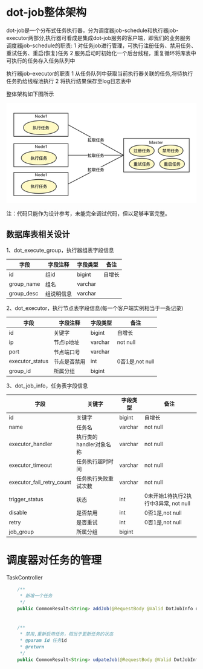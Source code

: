 # dot-job整体架构

dot-job是一个分布式任务执行器，分为调度器job-schedule和执行器job-executor两部分,执行器可看成是集成dot-job服务的客户端，即我们的业务服务
调度器job-schedule的职责:
1 对任务job进行管理，可执行注册任务、禁用任务、重试任务、重启(恢复)任务
2 服务启动时初始化一个后台线程，重复循环将库表中可执行的任务存入任务队列中


执行器job-executor的职责
1 从任务队列中获取当前执行器关联的任务,将待执行任务扔给线程池执行
2 将执行结果保存至log日志表中


整体架构如下图所示

![jm-job架构](https://github.com/agncao/jm-job/blob/master/jm-job%E6%9E%B6%E6%9E%84.png)

注：代码只能作为设计参考，未能完全调试代码，但以足够丰富完整。


## 数据库表相关设计
1、dot_execute_group，执行器组表字段信息

| 字段 | 字段注释 | 字段类型 | 备注         |
| ---- | -------- | -------- | ------------ |
| id   | 组id   | bigint   | 自增长       |
| group_name | 组名     | varchar  |              |
| group_desc | 组说明信息     | varchar  |              |

2、dot_executor，执行节点表字段信息(每一个客户端实例相当于一条记录)

| 字段    | 字段注释     | 字段类型 | 备注            |
| ------- | ------------ | -------- | --------------- |
| id      | 关键字       | bigint   | 自增长          |
| ip      | 节点ip地址   | varchar  | not null        |
| port    | 节点端口号   | varchar  |                 |
| executor_status | 节点是否禁用 | int      | 0否1是,not null |
| group_id | 所属分组     | bigint   |                 |

3、dot_job_info，任务表字段信息

| 字段     | 关键字   | 字段类型 | 备注                                 |
| -------- | -------- | -------- | ------------------------------------ |
| id       | 关键字   | bigint   | 自增长                               |
| name     | 任务名   | varchar  | not null                             |
| executor_handler | 执行类的handler对象名称 | varchar  | not null                             |
| executor_timeout | 任务执行超时时间 | varchar  | not null                             |
| executor_fail_retry_count | 任务执行失败重试次数 | varchar  | not null                             |
| trigger_status   | 状态     | int      | 0未开始1待执行2执行中3异常, not null |
| disable  | 是否禁用 | int      | 0否1是,not null                      |
| retry    | 是否重试 | int      | 0否1是,not null                      |
| job_group  | 所属分组 | bigint   |                                      |


# 调度器对任务的管理

TaskController

```java
    /**
     * 新增一个任务
     */
    public CommonResult<String> addJob(@RequestBody @Valid DotJobInfo dotJobInfo)


    /**
     * 禁用,重新启用任务，相当于更新任务的状态
     * @param id 任务id
     * @return
     */
    public CommonResult<String> udpateJob(@RequestBody @Valid DotJobInfo dotJobInfo)

  
```


